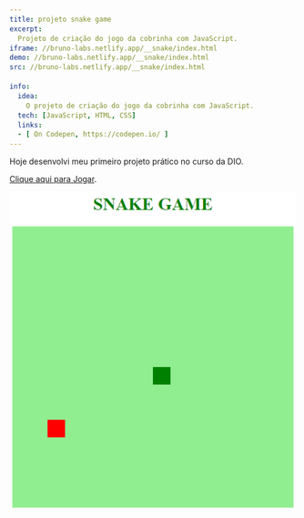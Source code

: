 ```yaml
---
title: projeto snake game
excerpt:
  Projeto de criação do jogo da cobrinha com JavaScript.
iframe: //bruno-labs.netlify.app/__snake/index.html
demo: //bruno-labs.netlify.app/__snake/index.html
src: //bruno-labs.netlify.app/__snake/index.html

info:
  idea:
    O projeto de criação do jogo da cobrinha com JavaScript.
  tech: [JavaScript, HTML, CSS]
  links:
  - [ On Codepen, https://codepen.io/ ]
---
```


Hoje desenvolvi meu primeiro projeto prático no curso da DIO.

[Clique aqui para Jogar](https://bruno-labs.netlify.app/__snake/index.html).

![Jogo da Cobrinha](./snake-game.png)
